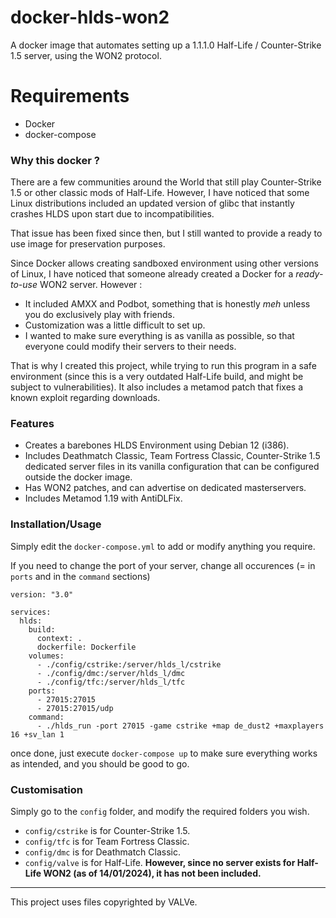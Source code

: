# docker-hlds-won2
A docker image that automates setting up a 1.1.1.0 Half-Life / Counter-Strike 1.5 server, using the WON2 protocol.

# Requirements
- Docker
- docker-compose

### Why this docker ?

There are a few communities around the World that still play Counter-Strike 1.5 or other classic mods of Half-Life. However, I have noticed that some Linux distributions included an updated version of glibc that instantly crashes HLDS upon start due to incompatibilities.

That issue has been fixed since then, but I still wanted to provide a ready to use image for preservation purposes.

Since Docker allows creating sandboxed environment using other versions of Linux, I have noticed that someone already created a Docker for a *ready-to-use* WON2 server. However :
* It included AMXX and Podbot, something that is honestly *meh* unless you do exclusively play with friends.
* Customization was a little difficult to set up.
* I wanted to make sure everything is as vanilla as possible, so that everyone could modify their servers to their needs.

That is why I created this project, while trying to run this program in a safe environment (since this is a very outdated Half-Life build, and might be subject to vulnerabilities). It also includes a metamod patch that fixes a known exploit regarding downloads.

### Features
* Creates a barebones HLDS Environment using Debian 12 (i386).
* Includes Deathmatch Classic, Team Fortress Classic, Counter-Strike 1.5 dedicated server files in its vanilla configuration that can be configured outside the docker image.
* Has WON2 patches, and can advertise on dedicated masterservers.
* Includes Metamod 1.19 with AntiDLFix.

### Installation/Usage

Simply edit the `docker-compose.yml` to add or modify anything you require.

If you need to change the port of your server, change all occurences (= in `ports` and in the `command` sections)

```
version: "3.0"

services:
  hlds:
    build:
      context: .
      dockerfile: Dockerfile
    volumes:
      - ./config/cstrike:/server/hlds_l/cstrike 
      - ./config/dmc:/server/hlds_l/dmc 
      - ./config/tfc:/server/hlds_l/tfc
    ports:
      - 27015:27015
      - 27015:27015/udp
    command:
      - ./hlds_run -port 27015 -game cstrike +map de_dust2 +maxplayers 16 +sv_lan 1
```

once done, just execute `docker-compose up` to make sure everything works as intended, and you should be good to go.

### Customisation

Simply go to the `config` folder, and modify the required folders you wish.

- `config/cstrike` is for Counter-Strike 1.5.
- `config/tfc` is for Team Fortress Classic. 
- `config/dmc` is for Deathmatch Classic. 
- `config/valve` is for Half-Life. **However, since no server exists for Half-Life WON2 (as of 14/01/2024), it has not been included.** 


-----------

This project uses files copyrighted by VALVe. 